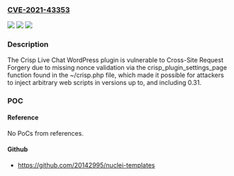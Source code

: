 ### [CVE-2021-43353](https://cve.mitre.org/cgi-bin/cvename.cgi?name=CVE-2021-43353)
![](https://img.shields.io/static/v1?label=Product&message=Crisp%20Live%20Chat&color=blue)
![](https://img.shields.io/static/v1?label=Version&message=0.31%3C%3D%200.31%20&color=brighgreen)
![](https://img.shields.io/static/v1?label=Vulnerability&message=CWE-352%20Cross-Site%20Request%20Forgery%20(CSRF)&color=brighgreen)

### Description

The Crisp Live Chat WordPress plugin is vulnerable to Cross-Site Request Forgery due to missing nonce validation via the crisp_plugin_settings_page function found in the ~/crisp.php file, which made it possible for attackers to inject arbitrary web scripts in versions up to, and including 0.31.

### POC

#### Reference
No PoCs from references.

#### Github
- https://github.com/20142995/nuclei-templates

